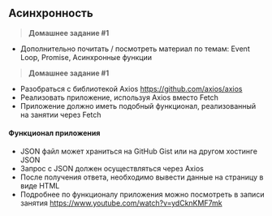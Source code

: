 
## Асинхронность

> **Домашнее задание #1**
- Дополнительно почитать / посмотреть материал по темам: Event Loop, Promise, Асинхронные функции

> **Домашнее задание #1**
- Разобраться с библиотекой Axios https://github.com/axios/axios
- Реализовать приложение, используя Axios вместо Fetch
- Приложение должно иметь подобный функционал, реализованный на занятии через Fetch

#### Функционал приложения
- JSON файл может храниться на GitHub Gist или на другом хостинге JSON
- Запрос с JSON должен осуществляться через Axios
- После получения ответа, необходимо вывести данные на страницу в виде HTML
- Подробнее по функционалу приложения можно посмотреть в записи занятия https://www.youtube.com/watch?v=ydCknKMF7mk


